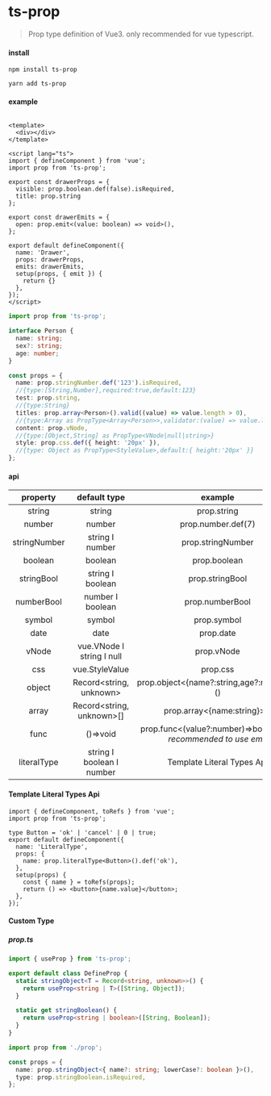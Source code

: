 # ts-prop

> Prop type definition of Vue3. only recommended for vue typescript.

#### install

```shell
npm install ts-prop

yarn add ts-prop
```

#### example

```vue

<template>
  <div></div>
</template>

<script lang="ts">
import { defineComponent } from 'vue';
import prop from 'ts-prop';

export const drawerProps = {
  visible: prop.boolean.def(false).isRequired,
  title: prop.string
};

export const drawerEmits = {
  open: prop.emit<(value: boolean) => void>(),
};

export default defineComponent({
  name: 'Drawer',
  props: drawerProps,
  emits: drawerEmits,
  setup(props, { emit }) {
    return {}
  },
});
</script>

```

```ts
import prop from 'ts-prop';

interface Person {
  name: string;
  sex?: string;
  age: number;
}

const props = {
  name: prop.stringNumber.def('123').isRequired,
  //{type:[String,Number],required:true,default:123}
  test: prop.string,
  //{type:String}
  titles: prop.array<Person>().valid((value) => value.length > 0),
  //{type:Array as PropType<Array<Person>>,validator:(value) => value.length > 0}
  content: prop.vNode,
  //{type:[Object,String] as PropType<VNode|null|string>}
  style: prop.css.def({ height: '20px' }),
  //{type: Object as PropType<StyleValue>,default:{ height:'20px' }}
};
```

#### api

| property |                 default type                  |                                 example                              |
|:---------:|:---------------------------------------------:|:--------------------------------------------------------------------:|
| string |                    string                     |                               prop.string                            |
| number |                    number                     |                            prop.number.def(7)                        |
| stringNumber |             string &Iota; number              |                            prop.stringNumber                         |
| boolean |                    boolean                    |                               prop.boolean                           |
| stringBool |            string  &Iota; boolean             |                             prop.stringBool                          |
| numberBool |             number &Iota; boolean             |                             prop.numberBool                          |
| symbol |                    symbol                     |                               prop.symbol                            |
| date |                     date                      |                                prop.date                             |
| vNode |      vue.VNode &Iota; string &Iota; null      |                                prop.vNode                            |
| css |                vue.StyleValue                 |                                 prop.css                             |
| object |            Record<string, unknown>            |                prop.object<{name?:string,age?:number}>()             |
| array |           Record<string, unknown>[]           |                       prop.array<{name:string}>()                    |
| func |                   ()=>void                    |     prop.func<(value?:number)=>boolean>()  _recommended to use emit_ |
| literalType |     string &Iota; boolean &Iota; number       | Template Literal Types Api   |

#### Template Literal Types Api

```tsx
import { defineComponent, toRefs } from 'vue';
import prop from 'ts-prop';

type Button = 'ok' | 'cancel' | 0 | true;
export default defineComponent({
  name: 'LiteralType',
  props: {
    name: prop.literalType<Button>().def('ok'),
  },
  setup(props) {
    const { name } = toRefs(props);
    return () => <button>{name.value}</button>;
  },
});
```

#### Custom Type

##### _prop.ts_

```ts
import { useProp } from 'ts-prop';

export default class DefineProp {
  static stringObject<T = Record<string, unknown>>() {
    return useProp<string | T>([String, Object]);
  }

  static get stringBoolean() {
    return useProp<string | boolean>([String, Boolean]);
  }
}


```

```ts
import prop from './prop';

const props = {
  name: prop.stringObject<{ name?: string; lowerCase?: boolean }>(),
  type: prop.stringBoolean.isRequired,
};
```
